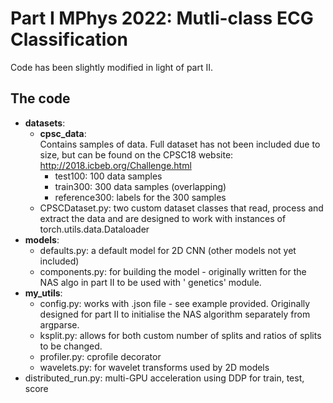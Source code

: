# Part I  MPhys 2022: Mutli-class ECG Classification

Code has been slightly modified in light of part II.

## The code
* <b>datasets</b>:
  * <b>cpsc_data</b>:  
    Contains samples of data. Full dataset has not been included due to size, but can be found on the CPSC18
    website: http://2018.icbeb.org/Challenge.html
    * test100: 100 data samples
    * train300: 300 data samples (overlapping) 
    * reference300: labels for the 300 samples
  * CPSCDataset.py: two custom dataset classes that read, process and extract the data and are designed to work with instances of torch.utils.data.Dataloader
* <b>models</b>:
  * defaults.py: a default model for 2D CNN (other models not yet included)
  * components.py: for building the model - originally written for the NAS algo in part II to be used with '
    genetics' module.
* <b>my_utils</b>:
  * config.py: works with .json file - see example provided. Originally designed for part II to initialise the NAS algorithm separately from argparse.
  * ksplit.py: allows for both custom number of splits and ratios of splits to be changed.
  * profiler.py: cprofile decorator
  * wavelets.py: for wavelet transforms used by 2D models
* distributed_run.py: multi-GPU acceleration using DDP for train, test, score
